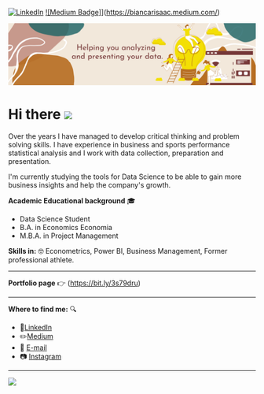 [![LinkedIn](https://img.shields.io/badge/-biancaisaac-blue?style=flat-square&logo=Linkedin&logoColor=white)](https://www.linkedin.com/in/bianca-rodrigues-isaac/) [![Medium Badge]](https://badgen.net/badge/icon/biancaisaac?icon=medium&label)](https://biancarisaac.medium.com/)


<p align="center">
  <img src="https://raw.githubusercontent.com/bianca-isaac/Portfolio/main/images/Capa_linkedin.png" >
</p>

# Hi there <img src="https://raw.githubusercontent.com/iampavangandhi/iampavangandhi/master/gifs/Hi.gif" width="30px"></h2> 




Over the years I have managed to develop critical thinking and problem solving skills.
I have experience in business and sports performance statistical analysis and I work with data collection, preparation and presentation.


I'm currently studying the tools for Data Science to be able to gain more business insights and help the company's growth.


**Academic Educational background** 🎓
* Data Science Student 
* B.A. in Economics Economia
* M.B.A. in Project Management 



**Skills in:** 🤓 
Econometrics, Power BI, Business Management, Former professional athlete.

---


**Portfolio page** 👉 (https://bit.ly/3s79dru)

---

**Where to find me:** 🔍
* :briefcase:[LinkedIn](https://www.linkedin.com/in/bianca-rodrigues-isaac/)
* :pencil2:[Medium](https://biancarisaac.medium.com/) 
* :email: [E-mail](mailto:biancarisaac@gmail.com)
* :camera: [Instagram](https://www.instagram.com/bia.isaac/)

---

![](https://komarev.com/ghpvc/?username=bianca-isaac&color=yellowgreen&style=flat)



